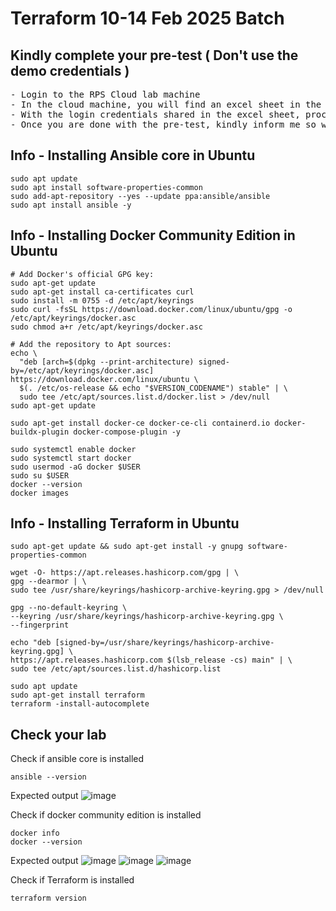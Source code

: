 # Terraform 10-14 Feb 2025 Batch

## Kindly complete your pre-test ( Don't use the demo credentials )
<pre>
- Login to the RPS Cloud lab machine
- In the cloud machine, you will find an excel sheet in the Ubuntu Desktop
- With the login credentials shared in the excel sheet, proceed with the pre-test
- Once you are done with the pre-test, kindly inform me so we know when to start the training
</pre>

## Info - Installing Ansible core in Ubuntu
```
sudo apt update
sudo apt install software-properties-common
sudo add-apt-repository --yes --update ppa:ansible/ansible
sudo apt install ansible -y
```

## Info - Installing Docker Community Edition in Ubuntu
```
# Add Docker's official GPG key:
sudo apt-get update
sudo apt-get install ca-certificates curl
sudo install -m 0755 -d /etc/apt/keyrings
sudo curl -fsSL https://download.docker.com/linux/ubuntu/gpg -o /etc/apt/keyrings/docker.asc
sudo chmod a+r /etc/apt/keyrings/docker.asc

# Add the repository to Apt sources:
echo \
  "deb [arch=$(dpkg --print-architecture) signed-by=/etc/apt/keyrings/docker.asc] https://download.docker.com/linux/ubuntu \
  $(. /etc/os-release && echo "$VERSION_CODENAME") stable" | \
  sudo tee /etc/apt/sources.list.d/docker.list > /dev/null
sudo apt-get update

sudo apt-get install docker-ce docker-ce-cli containerd.io docker-buildx-plugin docker-compose-plugin -y

sudo systemctl enable docker
sudo systemctl start docker
sudo usermod -aG docker $USER
sudo su $USER
docker --version
docker images
```

## Info - Installing Terraform in Ubuntu
```
sudo apt-get update && sudo apt-get install -y gnupg software-properties-common

wget -O- https://apt.releases.hashicorp.com/gpg | \
gpg --dearmor | \
sudo tee /usr/share/keyrings/hashicorp-archive-keyring.gpg > /dev/null

gpg --no-default-keyring \
--keyring /usr/share/keyrings/hashicorp-archive-keyring.gpg \
--fingerprint

echo "deb [signed-by=/usr/share/keyrings/hashicorp-archive-keyring.gpg] \
https://apt.releases.hashicorp.com $(lsb_release -cs) main" | \
sudo tee /etc/apt/sources.list.d/hashicorp.list

sudo apt update
sudo apt-get install terraform
terraform -install-autocomplete
```

## Check your lab
Check if ansible core is installed
```
ansible --version
```
Expected output
![image](https://github.com/user-attachments/assets/e93ca9df-15d3-45bc-964f-646b834d5b26)

Check if docker community edition is installed
```
docker info
docker --version
```

Expected output
![image](https://github.com/user-attachments/assets/eb37436d-1b15-4ce6-ba45-d59ef457ee65)
![image](https://github.com/user-attachments/assets/cbdc12d2-458d-4035-941b-157cfb89c942)
![image](https://github.com/user-attachments/assets/f9146be5-4789-4888-b9bf-0fcdad1ed8e7)

Check if Terraform is installed
```
terraform version
```

